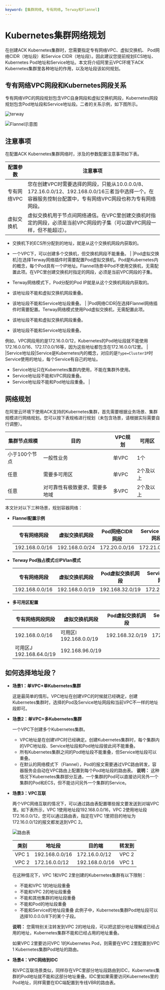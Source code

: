 ```yaml
---
keyword: [集群网络, 专有网络, Terway和Flannel]
---
```


# Kubernetes集群网络规划

在创建ACK Kubernetes集群时，您需要指定专有网络VPC、虚拟交换机、 Pod网络CIDR（地址段）和Service CIDR（地址段）。因此建议您提前规划ECS地址、Kubernetes Pod地址和Service地址。本文将介绍阿里云VPC环境下ACK Kubernetes集群里各种地址的作用，以及地址段该如何规划。

## 专有网络VPC网段和Kubernetes网段关系

专有网络VPC的网段规划包含VPC自身网段和虚拟交换机网段，Kubernetes网段规划包含Pod地址段和Service地址段。二者的关系示例，如下图所示。

![terway](../images/p211963.png "Terway示意图")

![Flannel示意图](../images/p211964.png "Flannel示意图")

## 注意事项

在配置ACK Kubernetes集群网络时，涉及的参数配置注意事项如下表。

|配置参数|注意事项|
|----|----|
|专有网络VPC|您在创建VPC时需要选择的网段，只能从10.0.0.0/8、172.16.0.0/12、192.168.0.0/16三者当中选择一个。在容器服务控制台配置中，专有网络VPC网段也称为专有网络网段。 |
|虚拟交换机|虚拟交换机用于节点间网络通信。在VPC里创建交换机时指定的网段，必须是当前VPC网段的子集（可以跟VPC网段一样，但不能超过）。

-   交换机下的ECS所分配到的地址，就是从这个交换机网段内获取的。
-   一个VPC下，可以创建多个交换机，但交换机网段不能重叠。 |
|Pod虚拟交换机|在选择Terway网络插件时需要配置Pod虚拟交换机。Pod是Kubernetes内的概念，每个Pod具有一个IP地址。Flannel场景中Pod不使用交换机，无需配置此项。在VPC里创建交换机时指定的网段，必须是当前VPC网段的子集。

-   Terway网络模式下，Pod分配的Pod IP就是从这个交换机网段内获取的。
-   该地址段不能和虚拟交换机网段重叠。
-   该地址段不能和Service地址段重叠。 |
|Pod网络CIDR|在选择Flannel网络插件时需要配置。Terway网络模式使用Pod虚拟交换机，无需配置此项。

-   该地址段不能和虚拟交换机网段重叠。
-   该地址段不能和Service地址段重叠。

例如，VPC网段用的是172.16.0.0/12，Kubernetes的Pod地址段就不能使用172.16.0.0/16、172.17.0.0/16等，因为这些地址都包含在172.16.0.0/12里。 |
|Service地址段|Service是Kubernetes内的概念，对应的是`Type=ClusterIP`时Service使用的地址，每个Service有自己的地址。

-   Service地址只在Kubernetes集群内使用，不能在集群外使用。
-   Service地址段不能和VPC网段重叠。
-   Service地址段不能和Pod地址段重叠。 |

## 网络规划

在阿里云环境下使用ACK支持的Kubernetes集群，首先需要根据业务场景、集群规模进行网络规划。您可以按下表规格进行规划（未包含场景，请根据实际需要自行调整）。



|集群节点规模|目的|VPC规划|可用区|
|------|--|-----|---|
|小于100个节点|一般性业务|单VPC|1个|
|任意|需要多可用区|单VPC|2个及以上|
|任意|对可靠性有极致要求、需要多地域|多VPC|2个及以上|

本文针对以下三种场景，规划容器网络：

-   **Flannel配置示例**

    |专有网络网段|虚拟交换机网段|Pod网络CIDR网段|Service CIDR网段|
    |------|-------|-----------|--------------|
    |192.168.0.0/16|192.168.0.0/24|172.20.0.0/16|172.21.0.0/20|

-   **Terway Pod独占模式**或**IPVlan模式**

    |专有网络网段|虚拟交换机网段|Pod虚拟交换机网段|Service CIDR网段|
    |------|-------|----------|--------------|
    |192.168.0.0/16|192.168.0.0/19|192.168.32.0/19|172.21.0.0/20|

-   **多可用区配置**

    |专有网络网段网段|虚拟交换机网段|Pod虚拟交换机网段|Service CIDR网段|
    |--------|-------|----------|--------------|
    |192.168.0.0/16|可用区I 192.168.0.0/19|192.168.32.0/19|172.21.0.0/20|
    |可用区J 192.168.64.0/19|192.168.96.0/19|


## 如何选择地址段？

-   **场景1：单VPC+单Kubernetes集群**

    这是最简单的情形。VPC地址在创建VPC的时候就已经确定，创建Kubernetes集群时，选择的Pod及Service地址网段和当前VPC不一样的地址段即可。

-   **场景2：单VPC+多Kubernetes集群**

    一个VPC下创建多个Kubernetes集群。

    -   VPC地址是在创建VPC时已经确定。创建Kubernetes集群时，每个集群内的VPC地址段、Service地址段和Pod地址段彼此间不能重叠。
    -   所有Kubernetes集群之间的Pod地址段不能重叠，但Service地址段可以重叠。
    -   在默认的网络模式下（Flannel），Pod的报文需要通过VPC路由转发，容器服务会自动在VPC路由上配置到每个Pod地址段的路由表。
    **说明：** 这种情况下Kubernetes集群部分互通，一个集群的Pod可以直接访问另外一个集群的Pod和ECS，但不能访问另外一个集群的Service。

-   **场景3：VPC互联**

    两个VPC网络互联的情况下，可以通过路由表配置哪些报文要发送到对端VPC里。如下表所示，VPC 1使用地址段192.168.0.0/16，VPC 2使用地址段172.16.0.0/12，您可以通过路由表，指定在VPC 1里把目的地址为172.16.0.0/12的报文都发送到VPC 2。

    ![路由表](https://static-aliyun-doc.oss-accelerate.aliyuncs.com/assets/img/zh-CN/4575659951/p8765.png)

    |类别|地址段|目的端|转发到|
    |--|---|---|---|
    |VPC 1|192.168.0.0/16|172.16.0.0/12|VPC 2|
    |VPC 2|172.16.0.0/12|192.168.0.0/16|VPC 1|

    在这种情况下，VPC 1和VPC 2里创建的Kubernetes集群有以下限制：

    -   不能和VPC 1的地址段重叠
    -   不能和VPC 2的地址段重叠
    -   不能和其他集群的地址段重叠
    -   不能和Pod的地址段重叠
    -   不能和Service的地址段重叠
    此例子中，Kubernetes集群Pod地址段可以选择10.0.0.0/8下的某个子段。

    **说明：** 您需特别关注转发到VPC 2的地址段，可以把这部分地址理解成已经占用的地址，Kubernetes集群不能和已经占用的地址重叠。

    如果VPC 2里要访问VPC 1的Kubernetes Pod，则需要在VPC 2里配置到VPC 1 Kubernetes集群Pod地址的路由。

-   **场景4：VPC网络到IDC**

    和VPC互联场景类似，同样存在VPC里部分地址段路由到IDC，Kubernetes集群的Pod地址就不能和这部分地址重叠。IDC里如果需要访问Kubernetes里的Pod地址，同样需要在IDC端配置到专线VBR的路由表。


